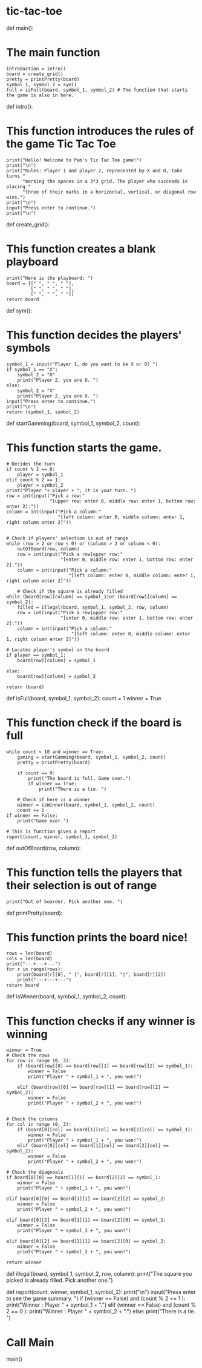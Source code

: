# tic-tac-toe
def main():
# The main function
    introduction = intro()
    board = create_grid()
    pretty = printPretty(board)
    symbol_1, symbol_2 = sym()
    full = isFull(board, symbol_1, symbol_2) # The function that starts the game is also in here.
    

    


def intro():
# This function introduces the rules of the game Tic Tac Toe
    print("Hello! Welcome to Pam's Tic Tac Toe game!")
    print("\n")
    print("Rules: Player 1 and player 2, represented by X and O, take turns "
          "marking the spaces in a 3*3 grid. The player who succeeds in placing "
          "three of their marks in a horizontal, vertical, or diagonal row wins.")
    print("\n")
    input("Press enter to continue.")
    print("\n")



def create_grid():
# This function creates a blank playboard
    print("Here is the playboard: ")
    board = [[" ", " ", " "],
             [" ", " ", " "],
             [" ", " ", " "]]        
    return board



def sym():
# This function decides the players' symbols
    symbol_1 = input("Player 1, do you want to be X or O? ")
    if symbol_1 == "X":
        symbol_2 = "O"
        print("Player 2, you are O. ")
    else:
        symbol_2 = "X"
        print("Player 2, you are X. ")
    input("Press enter to continue.")
    print("\n")
    return (symbol_1, symbol_2)



def startGamming(board, symbol_1, symbol_2, count):
# This function starts the game.

    # Decides the turn
    if count % 2 == 0:
        player = symbol_1
    elif count % 2 == 1:
        player = symbol_2
    print("Player "+ player + ", it is your turn. ")
    row = int(input("Pick a row:"
                    "[upper row: enter 0, middle row: enter 1, bottom row: enter 2]:"))
    column = int(input("Pick a column:"
                       "[left column: enter 0, middle column: enter 1, right column enter 2]"))


    # Check if players' selection is out of range
    while (row > 2 or row < 0) or (column > 2 or column < 0):
        outOfBoard(row, column)
        row = int(input("Pick a row[upper row:"
                        "[enter 0, middle row: enter 1, bottom row: enter 2]:"))
        column = int(input("Pick a column:"
                           "[left column: enter 0, middle column: enter 1, right column enter 2]"))

        # Check if the square is already filled
    while (board[row][column] == symbol_1)or (board[row][column] == symbol_2):
        filled = illegal(board, symbol_1, symbol_2, row, column)
        row = int(input("Pick a row[upper row:"
                        "[enter 0, middle row: enter 1, bottom row: enter 2]:"))
        column = int(input("Pick a column:"
                            "[left column: enter 0, middle column: enter 1, right column enter 2]"))    
        
    # Locates player's symbol on the board
    if player == symbol_1:
        board[row][column] = symbol_1
            
    else:
        board[row][column] = symbol_2
    
    return (board)



def isFull(board, symbol_1, symbol_2):
    count = 1
    winner = True
# This function check if the board is full
    while count < 10 and winner == True:
        gaming = startGamming(board, symbol_1, symbol_2, count)
        pretty = printPretty(board)
        
        if count == 9:
            print("The board is full. Game over.")
            if winner == True:
                print("There is a tie. ")

        # Check if here is a winner
        winner = isWinner(board, symbol_1, symbol_2, count)
        count += 1
    if winner == False:
        print("Game over.")
        
    # This is function gives a report 
    report(count, winner, symbol_1, symbol_2)



def outOfBoard(row, column):
# This function tells the players that their selection is out of range
    print("Out of boarder. Pick another one. ")
    
    

def printPretty(board):
# This function prints the board nice!
    rows = len(board)
    cols = len(board)
    print("---+---+---")
    for r in range(rows):
        print(board[r][0], " |", board[r][1], "|", board[r][2])
        print("---+---+---")
    return board



def isWinner(board, symbol_1, symbol_2, count):
# This function checks if any winner is winning
    winner = True
    # Check the rows
    for row in range (0, 3):
        if (board[row][0] == board[row][1] == board[row][2] == symbol_1):
            winner = False
            print("Player " + symbol_1 + ", you won!")
   
        elif (board[row][0] == board[row][1] == board[row][2] == symbol_2):
            winner = False
            print("Player " + symbol_2 + ", you won!")
            
            
    # Check the columns
    for col in range (0, 3):
        if (board[0][col] == board[1][col] == board[2][col] == symbol_1):
            winner = False
            print("Player " + symbol_1 + ", you won!")
        elif (board[0][col] == board[1][col] == board[2][col] == symbol_2):
            winner = False
            print("Player " + symbol_2 + ", you won!")

    # Check the diagnoals
    if board[0][0] == board[1][1] == board[2][2] == symbol_1:
        winner = False 
        print("Player " + symbol_1 + ", you won!")

    elif board[0][0] == board[1][1] == board[2][2] == symbol_2:
        winner = False
        print("Player " + symbol_2 + ", you won!")

    elif board[0][2] == board[1][1] == board[2][0] == symbol_1:
        winner = False
        print("Player " + symbol_1 + ", you won!")

    elif board[0][2] == board[1][1] == board[2][0] == symbol_2:
        winner = False
        print("Player " + symbol_2 + ", you won!")

    return winner
    


def illegal(board, symbol_1, symbol_2, row, column):
    print("The square you picked is already filled. Pick another one.")

    
def report(count, winner, symbol_1, symbol_2):
    print("\n")
    input("Press enter to see the game summary. ")
    if (winner == False) and (count % 2 == 1 ):
        print("Winner : Player " + symbol_1 + ".")
    elif (winner == False) and (count % 2 == 0 ):
        print("Winner : Player " + symbol_2 + ".")
    else:
        print("There is a tie. ")

# Call Main
main()
